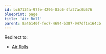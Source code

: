 ```yaml
---
id: bc67134a-97fe-4296-83c6-4fa27ac0b576
blueprint: page
title: 'Air Roll'
parent: 8a46140f-fec7-4694-b387-947df1e164cb
---
```

Redirect to:

- [Air Rolls](/darksouls/air-rolls)

